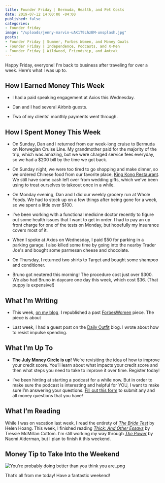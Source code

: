 ```yaml
---
title: Founder Friday | Bermuda, Health, and Pet Costs
date: 2019-07-12 14:00:00 -04:00
published: false
categories:
- founder friday
image: "/uploads/jenny-marvin-uAK1T9LhzBM-unsplash.jpg"
posts:
- Founder Friday | Summer, Forbes Women, and Money Goals
- Founder Friday | Independence, Podcasts, and X-Men
- Founder Friday | Wildwood, Friendship, and Amtrak
---
```


Happy Friday, everyone! I'm back to business after traveling for over a week. Here’s what I was up to.

## **How I Earned Money This Week**

* I had a paid speaking engagement at Axios this Wednesday.

* Dan and I had several Airbnb guests.

* Two of my clients' monthly payments went through.

## **How I Spent Money This Week**

* On Sunday, Dan and I returned from our week-long cruise to Bermuda on Norwegian Cruise Line. My grandmother paid for the majority of the trip, which was amazing, but we were charged service fees everyday, so we had a $200 bill by the time we got back. 

* On Sunday night, we were too tired to go shopping and make dinner, so we ordered Chinese food from our favorite place, [King Kong Restaurant](https://www.kingkongadelphi.com/). We still have some cash left over from wedding gifts, which we've been using to treat ourselves to takeout once in a while. 

* On Monday evening, Dan and I did our weekly grocery run at Whole Foods. We had to stock up on a few things after being gone for a week, so we spent a little over $100.

* I've been working with a functional medicine doctor recently to figure out some health issues that I want to get in order. I had to pay an up front charge for one of the tests on Monday, but hopefully my insurance covers most of it. 

* When I spoke at Axios on Wednesday, I paid $50 for parking in a parking garage. I also killed some time by going into the nearby Trader Joe's and bought some parmesan cheese and chocolate.

* On Thursday, I returned two shirts to Target and bought some shampoo and conditioner.

* Bruno got neutered this morning! The procedure cost just over $300. We also had Bruno in daycare one day this week, which cost $36. (That puppy is expensive!)

## **What I’m Writing**

* This week, [on my blog](https://www.maggiegermano.com/blog/despite-having-less-support-women-outpace-men-in-financial-independence/), I republished a past [ForbesWomen](https://www.forbes.com/sites/maggiegermano/2019/06/17/despite-having-less-support-women-outpace-men-in-financial-independence/#2a34e1ec9462) piece. The piece is about 

* Last week, I had a guest post on the [Daily Outfit](https://dailyoutfit.com/how-to-keep-impulse-spending-at-bay/) blog. I wrote about how to resist impulse spending. 

## **What I’m Up To**

* **The [July Money Circle](https://www.eventbrite.com/e/money-circle-improving-your-credit-score-tickets-63873388023) is up!** We’re revisiting the idea of how to improve your credit score. You’ll learn about what impacts your credit score and then what steps you need to take to improve it over time. Register today!

* I’ve been hinting at starting a podcast for a while now. But in order to make sure the podcast is interesting and helpful for YOU, I want to make sure I’m answering your questions. [Fill out this form](https://docs.google.com/forms/d/e/1FAIpQLSf75z5itnYO-XOLStoqY5FXwuf8YI37ye5OD21Wv7tBGAqIVQ/viewform?usp=sf_link) to submit any and all money questions that you have!

## **What I’m Reading**

While I was on vacation last week, I read the entirety of *[The Bride Test](https://www.goodreads.com/book/show/39338454-the-bride-test)* by Helen Hoang. This week, I finished reading *[Thick: And Other Essays](https://www.goodreads.com/book/show/40365093-thick?ac=1&from_search=true)* by Tressie McMillan Cottom. I'm still working my way through *[The Power](https://www.goodreads.com/book/show/29751398-the-power?from_search=true)* by Naomi Alderman, but I plan to finish it this weekend. 

## **Money Tip to Take Into the Weekend**

![You're probably doing better than you think you are..png](/uploads/You're%20probably%20doing%20better%20than%20you%20think%20you%20are..png)

That’s all from me today! Have a fantastic weekend!